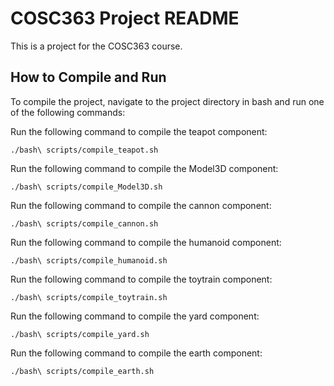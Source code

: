# COSC363 Project README

This is a project for the COSC363 course.

## How to Compile and Run

To compile the project, navigate to the project directory in bash and run one of the following commands:


Run the following command to compile the teapot component:

    ./bash\ scripts/compile_teapot.sh

Run the following command to compile the Model3D component:

    ./bash\ scripts/compile_Model3D.sh

Run the following command to compile the cannon component:

    ./bash\ scripts/compile_cannon.sh

Run the following command to compile the humanoid component:

    ./bash\ scripts/compile_humanoid.sh

Run the following command to compile the toytrain component:

    ./bash\ scripts/compile_toytrain.sh

Run the following command to compile the yard component:

    ./bash\ scripts/compile_yard.sh

Run the following command to compile the earth component:

    ./bash\ scripts/compile_earth.sh
